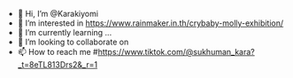 - 👋 Hi, I’m @Karakiyomi
- 👀 I’m interested in https://www.rainmaker.in.th/crybaby-molly-exhibition/
- 🌱 I’m currently learning ...
- 💞️ I’m looking to collaborate on 
- 📫 How to reach me #https://www.tiktok.com/@sukhuman_kara?_t=8eTL813Drs2&_r=1

<!---
Karakiyomi/Karakiyomi is a ✨ special ✨ repository because its `README.md` (this file) appears on your GitHub profile.
You can click the Preview link to take a look at your changes.
--->
